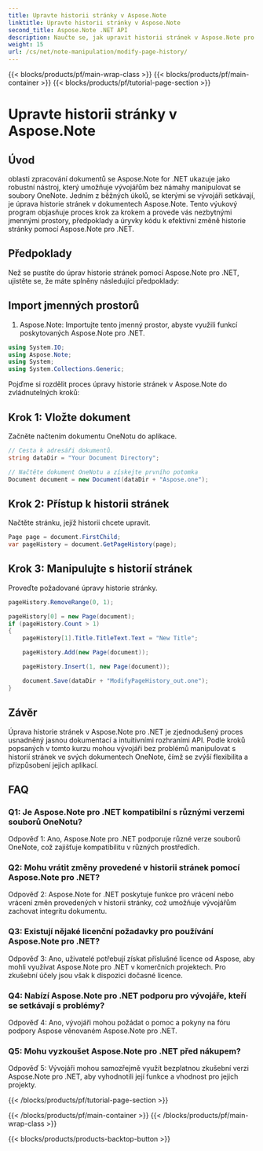 ```yaml
---
title: Upravte historii stránky v Aspose.Note
linktitle: Upravte historii stránky v Aspose.Note
second_title: Aspose.Note .NET API
description: Naučte se, jak upravit historii stránek v Aspose.Note pro .NET pomocí tohoto komplexního kurzu. Vylepšete své možnosti zpracování dokumentů bez námahy.
weight: 15
url: /cs/net/note-manipulation/modify-page-history/
---
```


{{< blocks/products/pf/main-wrap-class >}}
{{< blocks/products/pf/main-container >}}
{{< blocks/products/pf/tutorial-page-section >}}

# Upravte historii stránky v Aspose.Note

## Úvod

oblasti zpracování dokumentů se Aspose.Note for .NET ukazuje jako robustní nástroj, který umožňuje vývojářům bez námahy manipulovat se soubory OneNote. Jedním z běžných úkolů, se kterými se vývojáři setkávají, je úprava historie stránek v dokumentech Aspose.Note. Tento výukový program objasňuje proces krok za krokem a provede vás nezbytnými jmennými prostory, předpoklady a úryvky kódu k efektivní změně historie stránky pomocí Aspose.Note pro .NET.

## Předpoklady

Než se pustíte do úprav historie stránek pomocí Aspose.Note pro .NET, ujistěte se, že máte splněny následující předpoklady:

## Import jmenných prostorů

1. Aspose.Note: Importujte tento jmenný prostor, abyste využili funkcí poskytovaných Aspose.Note pro .NET.

```csharp
using System.IO;
using Aspose.Note;
using System;
using System.Collections.Generic;
```

Pojďme si rozdělit proces úpravy historie stránek v Aspose.Note do zvládnutelných kroků:

## Krok 1: Vložte dokument

Začněte načtením dokumentu OneNotu do aplikace.

```csharp
// Cesta k adresáři dokumentů.
string dataDir = "Your Document Directory";

// Načtěte dokument OneNotu a získejte prvního potomka
Document document = new Document(dataDir + "Aspose.one");
```

## Krok 2: Přístup k historii stránek

Načtěte stránku, jejíž historii chcete upravit.

```csharp
Page page = document.FirstChild;
var pageHistory = document.GetPageHistory(page);
```

## Krok 3: Manipulujte s historií stránek

Proveďte požadované úpravy historie stránky.

```csharp
pageHistory.RemoveRange(0, 1);

pageHistory[0] = new Page(document);
if (pageHistory.Count > 1)
{
    pageHistory[1].Title.TitleText.Text = "New Title";

    pageHistory.Add(new Page(document));

    pageHistory.Insert(1, new Page(document));

    document.Save(dataDir + "ModifyPageHistory_out.one");
}
```

## Závěr

Úprava historie stránek v Aspose.Note pro .NET je zjednodušený proces usnadněný jasnou dokumentací a intuitivními rozhraními API. Podle kroků popsaných v tomto kurzu mohou vývojáři bez problémů manipulovat s historií stránek ve svých dokumentech OneNote, čímž se zvýší flexibilita a přizpůsobení jejich aplikací.

## FAQ

### Q1: Je Aspose.Note pro .NET kompatibilní s různými verzemi souborů OneNotu?

Odpověď 1: Ano, Aspose.Note pro .NET podporuje různé verze souborů OneNote, což zajišťuje kompatibilitu v různých prostředích.

### Q2: Mohu vrátit změny provedené v historii stránek pomocí Aspose.Note pro .NET?

Odpověď 2: Aspose.Note for .NET poskytuje funkce pro vrácení nebo vrácení změn provedených v historii stránky, což umožňuje vývojářům zachovat integritu dokumentu.

### Q3: Existují nějaké licenční požadavky pro používání Aspose.Note pro .NET?

Odpověď 3: Ano, uživatelé potřebují získat příslušné licence od Aspose, aby mohli využívat Aspose.Note pro .NET v komerčních projektech. Pro zkušební účely jsou však k dispozici dočasné licence.

### Q4: Nabízí Aspose.Note pro .NET podporu pro vývojáře, kteří se setkávají s problémy?

Odpověď 4: Ano, vývojáři mohou požádat o pomoc a pokyny na fóru podpory Aspose věnovaném Aspose.Note pro .NET.

### Q5: Mohu vyzkoušet Aspose.Note pro .NET před nákupem?

Odpověď 5: Vývojáři mohou samozřejmě využít bezplatnou zkušební verzi Aspose.Note pro .NET, aby vyhodnotili její funkce a vhodnost pro jejich projekty.

{{< /blocks/products/pf/tutorial-page-section >}}

{{< /blocks/products/pf/main-container >}}
{{< /blocks/products/pf/main-wrap-class >}}

{{< blocks/products/products-backtop-button >}}

